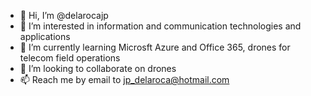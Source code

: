 - 👋 Hi, I’m @delarocajp
- 👀 I’m interested in information and communication technologies and applications
- 🌱 I’m currently learning Microsft Azure and Office 365, drones for telecom field operations
- 💞️ I’m looking to collaborate on drones
- 📫 Reach me by email to jp_delaroca@hotmail.com

<!---
delarocajp/delarocajp is a ✨ special ✨ repository because its `README.md` (this file) appears on your GitHub profile.
You can click the Preview link to take a look at your changes.
--->
